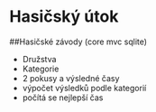 # Hasičský útok

##Hasičské závody (core mvc sqlite)
- Družstva
- Kategorie
- 2 pokusy a výsledné časy
- výpočet výsledků podle kategorií
- počítá se nejlepší čas
